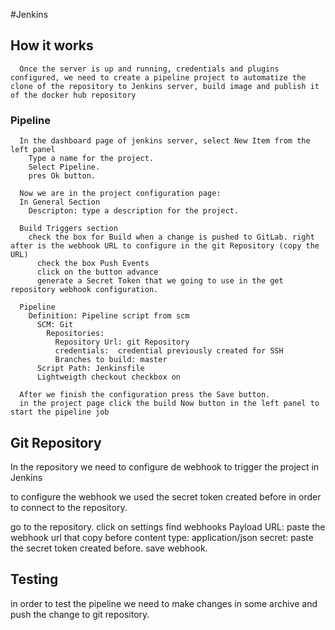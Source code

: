 #Jenkins

##  How it works
      Once the server is up and running, credentials and plugins configured, we need to create a pipeline project to automatize the clone of the repository to Jenkins server, build image and publish it of the docker hub repository

###  Pipeline
      In the dashboard page of jenkins server, select New Item from the left panel
        Type a name for the project.
        Select Pipeline.
        pres Ok button.

      Now we are in the project configuration page:
      In General Section
        Descripton: type a description for the project.

      Build Triggers section
        check the box for Build when a change is pushed to GitLab. right after is the webhook URL to configure in the git Repository (copy the URL)
          check the box Push Events
          click on the button advance
          generate a Secret Token that we going to use in the get repository webhook configuration.

      Pipeline
        Definition: Pipeline script from scm
          SCM: Git
            Repositories:
              Repository Url: git Repository
              credentials:  credential previously created for SSH
              Branches to build: master
          Script Path: Jenkinsfile
          Lightweigth checkout checkbox on

      After we finish the configuration press the Save button.
      in the project page click the build Now button in the left panel to start the pipeline job

## Git Repository

  In the repository we need to configure de webhook to trigger the project in Jenkins

  to configure the webhook we used the secret token created before in order to connect to the repository.

  go to the repository.
  click on settings
  find webhooks
    Payload URL: paste the webhook url that copy before
    content type: application/json
    secret: paste the secret token created before.
    save webhook.

## Testing

  in order to test the pipeline we need to make changes in some archive and push the change to git repository.
